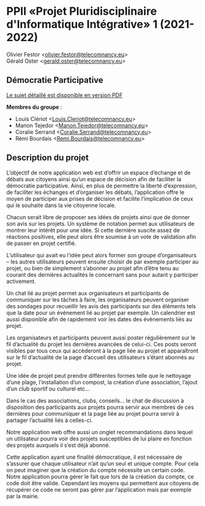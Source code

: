 # PPII «Projet Pluridisciplinaire d'Informatique Intégrative» 1 (2021-2022)

Olivier Festor <<olivier.festor@telecomnancy.eu>>  
Gérald Oster <<gerald.oster@telecomnancy.eu>>  


## Démocratie Participative

[Le sujet détaillé est disponible en version PDF](./Projet_2021_DP.pdf)

**Membres du groupe** :
- Louis Clériot <<Louis.Cleriot@telecomnancy.eu>>
- Manon  Tejedor <<Manon.Tejedor@telecomnancy.eu>>
- Coralie Serrand <<Coralie.Serrand@telecomnancy.eu>>
- Rémi Bourdais <<Remi.Bourdais@telecomnancy.eu>>

## Description du projet

L’objectif de notre application web est d’offrir un espace d’échange et de débats aux citoyens ainsi qu’un espace de décision afin de faciliter la démocratie participative. Ainsi, en plus de permettre la liberté d’expression, de faciliter les échanges et d’organiser les débats, l’application offre le moyen de participer aux prises de décision et facilite l’implication de ceux qui le souhaite dans la vie citoyenne locale.

Chacun serait libre de proposer ses idées de projets ainsi que de donner son avis sur les projets. Un système de notation permet aux utilisateurs de montrer leur intérêt pour une idée. Si cette dernière suscite assez de réactions positives, elle peut alors être soumise à un vote de validation afin de passer en projet certifié. 

L’utilisateur qui avait eu l’idée peut alors former son groupe d’organisateurs – les autres utilisateurs peuvent ensuite choisir de par exemple participer au projet, ou bien de simplement s’abonner au projet afin d’être tenu au courant des dernières actualités le concernant sans pour autant y participer activement.

Un chat lié au projet permet aux organisateurs et participants de communiquer sur les tâches à faire, les organisateurs peuvent organiser des sondages pour recueillir les avis des participants sur des éléments tels que la date pour un événement lié au projet par exemple. Un calendrier est aussi disponible afin de rapidement voir les dates des évènements liés au projet.

Les organisateurs et participants peuvent aussi poster régulièrement sur le fil d’actualité du projet les dernières avancées de celui-ci. Ces posts seront visibles par tous ceux qui accèderont à la page liée au projet et apparaîtront sur le fil d’actualité de la page d’accueil des utilisateurs s’étant abonnés au projet.

Une idée de projet peut prendre différentes formes telle que le nettoyage d’une plage, l’installation d’un compost, la création d’une association, l’ajout d’un club sportif ou culturel etc… 

Dans le cas des associations, clubs, conseils… le chat de discussion à disposition des participants aux projets pourra servir aux membres de ces dernières pour communiquer et la page liée au projet pourra servir à partager l’actualité liés à celles-ci.

Notre application web offre aussi un onglet recommandations dans lequel un utilisateur pourra voir des projets susceptibles de lui plaire en fonction des projets auxquels il s’est déjà abonné. 

Cette application ayant une finalité démocratique, il est nécessaire de s’assurer que chaque utilisateur n’ait qu’un seul et unique compte. Pour cela on peut imaginer que la création du compte nécessite un certain code. Notre application pourra gérer le fait que lors de la création du compte, ce code doit être valide. Cependant les moyens qui permettent aux citoyens de récupérer ce code ne seront pas gérer par l’application mais par exemple par la mairie. 

